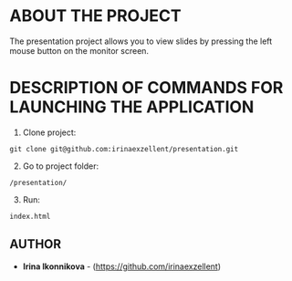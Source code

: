# ABOUT THE PROJECT

The presentation project allows you to view slides by pressing the left mouse button on the monitor screen.

# DESCRIPTION OF COMMANDS FOR LAUNCHING THE APPLICATION
1. Clone project:
```
git clone git@github.com:irinaexzellent/presentation.git
```
2. Go to project folder:
```
/presentation/
```
3. Run:
```
index.html
```
## AUTHOR

* **Irina Ikonnikova** - (https://github.com/irinaexzellent)
